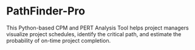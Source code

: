 # PathFinder-Pro
This Python-based CPM and PERT Analysis Tool helps project managers visualize project schedules, identify the critical path, and estimate the probability of on-time project completion.
